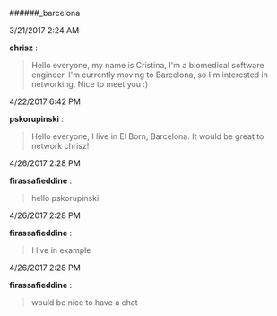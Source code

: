 ######_barcelona

3/21/2017 2:24 AM

 **chrisz** :

 >Hello everyone, my name is Cristina, I'm a biomedical software engineer. I'm currently moving to Barcelona, so I'm interested in networking. Nice to meet you :)

4/22/2017 6:42 PM

 **pskorupinski** :

 >Hello everyone, I live in El Born, Barcelona. It would be great to network chrisz!

4/26/2017 2:28 PM

 **firassafieddine** :

 >hello pskorupinski

4/26/2017 2:28 PM

 **firassafieddine** :

 >I live in example

4/26/2017 2:28 PM

 **firassafieddine** :

 >would be nice to have a chat

